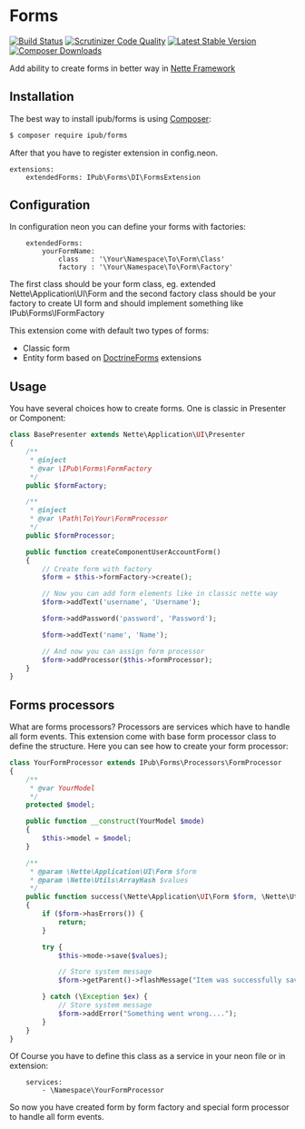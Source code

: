 # Forms

[![Build Status](https://img.shields.io/travis/iPublikuj/forms.svg?style=flat-square)](https://travis-ci.org/iPublikuj/forms)
[![Scrutinizer Code Quality](https://img.shields.io/scrutinizer/g/iPublikuj/forms.svg?style=flat-square)](https://scrutinizer-ci.com/g/iPublikuj/forms/?branch=master)
[![Latest Stable Version](https://img.shields.io/packagist/v/ipub/forms.svg?style=flat-square)](https://packagist.org/packages/ipub/forms)
[![Composer Downloads](https://img.shields.io/packagist/dt/ipub/forms.svg?style=flat-square)](https://packagist.org/packages/ipub/forms)

Add ability to create forms in better way in [Nette Framework](http://nette.org/)

## Installation

The best way to install ipub/forms is using  [Composer](http://getcomposer.org/):

```sh
$ composer require ipub/forms
```

After that you have to register extension in config.neon.

```neon
extensions:
	extendedForms: IPub\Forms\DI\FormsExtension
```

## Configuration

In configuration neon you can define your forms with factories:

```neon
	extendedForms:
		yourFormName:
			class	: '\Your\Namespace\To\Form\Class'
			factory	: '\Your\Namespace\To\Form\Factory'
```

The first class should be your form class, eg. extended Nette\Application\UI\Form and the second factory class should be your factory to create UI form and should implement something like IPub\Forms\IFormFactory

This extension come with default two types of forms:

- Classic form
- Entity form based on [DoctrineForms](https://github.com/Kdyby/DoctrineForms) extensions

## Usage

You have several choices how to create forms. One is classic in Presenter or Component:

```php
class BasePresenter extends Nette\Application\UI\Presenter
{
	/**
	 * @inject
	 * @var \IPub\Forms\FormFactory
	 */
	public $formFactory;

	/**
	 * @inject
	 * @var \Path\To\Your\FormProcessor
	 */
	public $formProcessor;

	public function createComponentUserAccountForm()
	{
		// Create form with factory
		$form = $this->formFactory->create();

		// Now you can add form elements like in classic nette way
		$form->addText('username', 'Username');

		$form->addPassword('password', 'Password');

		$form->addText('name', 'Name');

		// And now you can assign form processor
		$form->addProcessor($this->formProcessor);
	}
}
```

## Forms processors

What are forms processors? Processors are services which have to handle all form events. This extension come with base form processor class to define the structure. Here you can see how to create your form processor:

```php
class YourFormProcessor extends IPub\Forms\Processors\FormProcessor
{
	/**
	 * @var YourModel
	 */
	protected $model;

	public function __construct(YourModel $mode)
	{
		$this->model = $model;
	}

	/**
	 * @param \Nette\Application\UI\Form $form
	 * @param \Nette\Utils\ArrayHash $values
	 */
	public function success(\Nette\Application\UI\Form $form, \Nette\Utils\ArrayHash $values)
	{
		if ($form->hasErrors()) {
			return;
		}

		try {
			$this->mode->save($values);

			// Store system message
			$form->getParent()->flashMessage("Item was successfully saved.", "success");

		} catch (\Exception $ex) {
			// Store system message
			$form->addError("Something went wrong....");
		}
	}
}
```

Of Course you have to define this class as a service in your neon file or in extension:

```neon
	services:
		- \Namespace\YourFormProcessor
```

So now you have created form by form factory and special form processor to handle all form events.